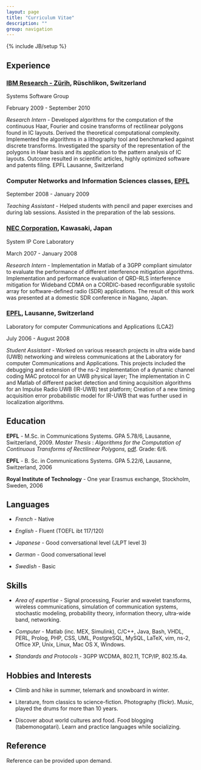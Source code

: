 ```yaml
---
layout: page
title: "Curriculum Vitae"
description: ""
group: navigation
---
```

{% include JB/setup %}

## Experience

### [IBM Research - Zürih](http://www.zurich.ibm.com), Rüschlikon, Switzerland

Systems Software Group

February 2009 - September 2010

_Research Intern_ - Developed algorithms for the computation of the continuous Haar, Fourier and cosine transforms of rectilinear polygons found in IC layouts. Derived the theoretical computational complexity. Implemented the algorithms in a lithography tool and benchmarked against discrete transforms. Investigated the sparsity of the representation of the polygons in Haar basis and its application to the pattern analysis of IC layouts. Outcome resulted in scientific articles, highly optimized software and patents filing.
EPFL    Lausanne, Switzerland

### Computer Networks and Information Sciences classes, [EPFL](http://www.epfl.ch)

September 2008 - January 2009

_Teaching Assistant_ - Helped students with pencil and paper exercises and during lab sessions. Assisted in the preparation of the lab sessions.

### [NEC Corporation](http://www.nec.com/), Kawasaki, Japan

System IP Core Laboratory

March 2007 - January 2008

_Research Intern_ - Implementation in Matlab of a 3GPP compliant simulator to evaluate the performance of different interference mitigation algorithms.  Implementation and performance evaluation of QRD-RLS interference mitigation for Wideband CDMA on a CORDIC-based reconfigurable systolic array for software-defined radio (SDR) applications. The result of this work was presented at a domestic SDR conference in Nagano, Japan.

### [EPFL](http://www.epfl.ch), Lausanne, Switzerland

Laboratory for computer Communications and Applications (LCA2)

July 2006 - August 2008

_Student Assistant_ - Worked on various research projects in ultra wide band (UWB) networking and wireless communications at the Laboratory for computer Communications and Applications. This projects included the debugging and extension of the ns-2 implementation of a dynamic channel coding MAC protocol for an UWB physical layer; The implementation in C and Matlab of different packet detection and timing acquisition algorithms for an Impulse Radio UWB (IR-UWB) test platform; Creation of a new timing acquisition error probabilistic model for IR-UWB that was further used in localization algorithms. 

## Education

**EPFL** - M.Sc. in Communications Systems. GPA 5.78/6, Lausanne, Switzerland, 2009. _Master Thesis_ : _Algorithms for the Computation of Continuous Transforms of Rectilinear Polygons,_ [pdf](resource/pdf/tech_2009_master_thesis.pdf). Grade: 6/6.

**EPFL** - B. Sc. in Communications Systems. GPA 5.22/6, Lausanne, Switzerland, 2006

**Royal Institute of Technology** - One year Erasmus exchange, Stockholm, Sweden, 2006

## Languages

* _French_ - Native

* _English_ - Fluent (TOEFL ibt 117/120)

* _Japanese_ - Good conversational level (JLPT level 3)

* _German_ - Good conversational level

* _Swedish_ - Basic

## Skills

* _Area of expertise_ -
Signal processing, Fourier and wavelet transforms, wireless communications, simulation of communication systems, stochastic modeling, probability theory, information theory, ultra-wide band, networking.

* _Computer_ -
Matlab (inc. MEX, Simulink), C/C++, Java, Bash, VHDL, PERL, Prolog, PHP, CSS, UML, PostgreSQL, MySQL, LaTeX, vim, ns-2, Office XP, Unix, Linux, Mac OS X, Windows.

* _Standards and Protocols_ -
3GPP WCDMA, 802.11, TCP/IP, 802.15.4a.

## Hobbies and Interests

* Climb and hike in summer, telemark and snowboard in winter.

* Literature, from classics to science-fiction. Photography (flickr). Music, played the drums for more than 10 years.

* Discover about world cultures and food. Food blogging (tabemonogatari). Learn and practice languages while socializing.

## Reference

Reference can be provided upon demand.
